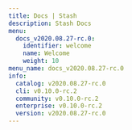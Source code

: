 ```yaml
---
title: Docs | Stash
description: Stash Docs
menu:
  docs_v2020.08.27-rc.0:
    identifier: welcome
    name: Welcome
    weight: 10
menu_name: docs_v2020.08.27-rc.0
info:
  catalog: v2020.08.27-rc.0
  cli: v0.10.0-rc.2
  community: v0.10.0-rc.2
  enterprise: v0.10.0-rc.2
  version: v2020.08.27-rc.0
---
```


